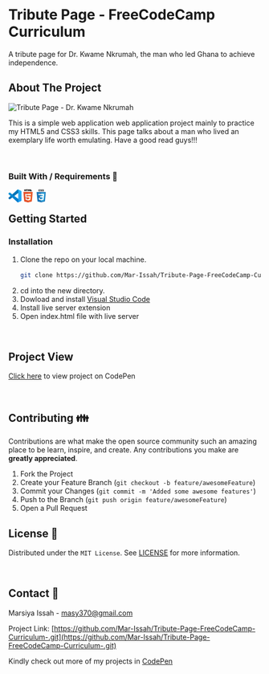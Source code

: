 # Tribute Page - FreeCodeCamp Curriculum
A tribute page for Dr. Kwame Nkrumah, the man who led Ghana to achieve independence.
## About The Project

![Tribute Page - Dr. Kwame Nkrumah](https://res.cloudinary.com/dytnpjxrd/image/upload/v1617066924/My%20Website%20Projects/Dr._Kwame_Nkrumah_gi05cw.png)

This is a simple web application web application project mainly to practice my HTML5 and CSS3 skills. This page talks about a man who lived an exemplary life worth emulating. Have a good read guys!!!

<br>

### Built With / Requirements :construction_worker:
<img align="left" alt="Visual Studio Code" width="26px" src="https://raw.githubusercontent.com/github/explore/80688e429a7d4ef2fca1e82350fe8e3517d3494d/topics/visual-studio-code/visual-studio-code.png" />
<img align="left" alt="HTML5" width="26px" src="https://raw.githubusercontent.com/github/explore/80688e429a7d4ef2fca1e82350fe8e3517d3494d/topics/html/html.png" />
<img align="left" alt="CSS3" width="26px" src="https://raw.githubusercontent.com/github/explore/80688e429a7d4ef2fca1e82350fe8e3517d3494d/topics/css/css.png" />


<br>

<!-- GETTING STARTED -->

## Getting Started

### Installation

1. Clone the repo on your local machine.
   ```sh
   git clone https://github.com/Mar-Issah/Tribute-Page-FreeCodeCamp-Curriculum-.git
   ```
2. cd into the new directory.
3. Dowload and install [Visual Studio Code](https://code.visualstudio.com/)
4. Install live server extension
5. Open index.html file with live server


<br>

<!-- USAGE EXAMPLES -->

## Project View

[Click here](https://codepen.io/marsiya-issah/full/bGeLPZN) to view project on CodePen


<br>
<!-- CONTRIBUTING -->

## Contributing :family:

Contributions are what make the open source community such an amazing place to be learn, inspire, and create. Any contributions you make are **greatly appreciated**.

1. Fork the Project
2. Create your Feature Branch (`git checkout -b feature/awesomeFeature`)
3. Commit your Changes (`git commit -m 'Added some awesome features'`)
4. Push to the Branch (`git push origin feature/awesomeFeature`)
5. Open a Pull Request
   <br>

<!-- LICENSE -->

## License :page_facing_up:

Distributed under the `MIT License`. See [LICENSE](https://choosealicense.com/licenses/mit/) for more information.

<!-- CONTACT -->

<br>

## Contact :e-mail:

Marsiya Issah - masy370@gmail.com

Project Link: [https://github.com/Mar-Issah/Tribute-Page-FreeCodeCamp-Curriculum-.git](https://github.com/Mar-Issah/Tribute-Page-FreeCodeCamp-Curriculum-.git)

Kindly check out more of my projects in [CodePen](https://codepen.io/your-work/)

